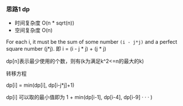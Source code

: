 ### 思路1 dp

- 时间复杂度 O(n * sqrt(n))
- 空间复杂度 O(n)

For each i, it must be the sum of some number `(i - j*j)` and a perfect square number (j*j). 即 i = (i - j * j) + (j * j)

dp[n]表示最少使用的个数，则有(k为满足k^2<=n的最大的k)

转移方程

dp[i] = min(dp[i], dp[i-j*j]+1)

dp[i] 可以取的最小值即为 1 + min(dp[i-1], dp[i-4], dp[i-9] · · · )

